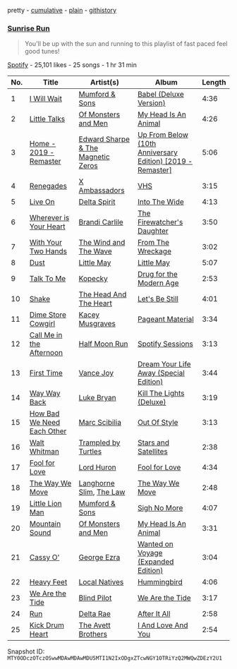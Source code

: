 pretty - [cumulative](/playlists/cumulative/37i9dQZF1DXcq57wSefud5.md) - [plain](/playlists/plain/37i9dQZF1DXcq57wSefud5) - [githistory](https://github.githistory.xyz/mackorone/spotify-playlist-archive/blob/main/playlists/plain/37i9dQZF1DXcq57wSefud5)

### [Sunrise Run](https://open.spotify.com/playlist/37i9dQZF1DXcq57wSefud5)

> You'll be up with the sun and running to this playlist of fast paced feel good tunes!

[Spotify](https://open.spotify.com/user/spotify) - 25,101 likes - 25 songs - 1 hr 31 min

| No. | Title | Artist(s) | Album | Length |
|---|---|---|---|---|
| 1 | [I Will Wait](https://open.spotify.com/track/1fXiYSWmkKJfRKMegCkI11) | [Mumford & Sons](https://open.spotify.com/artist/3gd8FJtBJtkRxdfbTu19U2) | [Babel \(Deluxe Version\)](https://open.spotify.com/album/3FfuUD3Je9t9tQq80Zq41y) | 4:36 |
| 2 | [Little Talks](https://open.spotify.com/track/3a2tuvXCHbW5nuUckuHkKT) | [Of Monsters and Men](https://open.spotify.com/artist/4dwdTW1Lfiq0cM8nBAqIIz) | [My Head Is An Animal](https://open.spotify.com/album/6uD3oJCWT1gtlSCg5lDiNF) | 4:26 |
| 3 | [Home \- 2019 \- Remaster](https://open.spotify.com/track/7KWGfnsUU4Ri46TIvjpAPx) | [Edward Sharpe & The Magnetic Zeros](https://open.spotify.com/artist/7giUHu5pv6YTZgSkxxCcgh) | [Up From Below \(10th Anniversary Edition\) \[2019 \- Remaster\]](https://open.spotify.com/album/71eRIPUemoGlRpNryhlZjU) | 5:06 |
| 4 | [Renegades](https://open.spotify.com/track/0fYVliAYKHuPmECRs1pbRf) | [X Ambassadors](https://open.spotify.com/artist/3NPpFNZtSTHheNBaWC82rB) | [VHS](https://open.spotify.com/album/7A8fZ2jjiu5heq7wNCutKN) | 3:15 |
| 5 | [Live On](https://open.spotify.com/track/1zcs4HI1bvDmOJ2fIVTrdz) | [Delta Spirit](https://open.spotify.com/artist/1xVWSPiw5B0OduIC0DSu3V) | [Into The Wide](https://open.spotify.com/album/4hWx4cKcQKjq6uNGRJAnfL) | 4:13 |
| 6 | [Wherever is Your Heart](https://open.spotify.com/track/1kiWXhS6AMJOtU4DPUh0mq) | [Brandi Carlile](https://open.spotify.com/artist/2sG4zTOLvjKG1PSoOyf5Ej) | [The Firewatcher's Daughter](https://open.spotify.com/album/5ZpxRLVRkCZ2BXXW1KYbTB) | 3:50 |
| 7 | [With Your Two Hands](https://open.spotify.com/track/0l0fgtFUOrcsk2Xks5EBd3) | [The Wind and The Wave](https://open.spotify.com/artist/5GMZzcgmUwopsHBB7TyCsy) | [From The Wreckage](https://open.spotify.com/album/3IsnebH7a085bEoQKee9UX) | 3:02 |
| 8 | [Dust](https://open.spotify.com/track/7L3WVfrpwUN07jkvZg1vrP) | [Little May](https://open.spotify.com/artist/0TjAAwE04BeoSeOpJIakYH) | [Little May](https://open.spotify.com/album/15h8DXuEUUU8FKcElRPf4S) | 5:07 |
| 9 | [Talk To Me](https://open.spotify.com/track/4zVuN7gzv4pbhtJl6Krxnk) | [Kopecky](https://open.spotify.com/artist/0vRO9bFgOrDoFtLcDHV8b6) | [Drug for the Modern Age](https://open.spotify.com/album/5xSKniIeUeWnwrxfYso4MS) | 2:53 |
| 10 | [Shake](https://open.spotify.com/track/7CtViMh5EgoE8krmPPuOhi) | [The Head And The Heart](https://open.spotify.com/artist/0n94vC3S9c3mb2HyNAOcjg) | [Let's Be Still](https://open.spotify.com/album/6KE9bPdNZqkYvXebow0i42) | 4:01 |
| 11 | [Dime Store Cowgirl](https://open.spotify.com/track/43xanDcfSBWuURZCWbItzf) | [Kacey Musgraves](https://open.spotify.com/artist/70kkdajctXSbqSMJbQO424) | [Pageant Material](https://open.spotify.com/album/5xxKrpAO6Toq1KmopQ4tox) | 3:34 |
| 12 | [Call Me in the Afternoon](https://open.spotify.com/track/2BzR2zRJIcFcMCIBKAD68U) | [Half Moon Run](https://open.spotify.com/artist/3ceQN2NVlLg1hgTzljDE4n) | [Spotify Sessions](https://open.spotify.com/album/0GlqIYAIGeib66oR1pyy4F) | 3:13 |
| 13 | [First Time](https://open.spotify.com/track/6OFKVE2HZdK3n2tbTDMhn3) | [Vance Joy](https://open.spotify.com/artist/10exVja0key0uqUkk6LJRT) | [Dream Your Life Away \(Special Edition\)](https://open.spotify.com/album/5S9b8euumqMhQbMk0zzQdH) | 3:44 |
| 14 | [Way Way Back](https://open.spotify.com/track/386DfI5sZ0eJi1i6SZVqLw) | [Luke Bryan](https://open.spotify.com/artist/0BvkDsjIUla7X0k6CSWh1I) | [Kill The Lights \(Deluxe\)](https://open.spotify.com/album/0WtCqmpVN7rRGfDMSWSXBA) | 3:19 |
| 15 | [How Bad We Need Each Other](https://open.spotify.com/track/0gWcJrbC41WK5qsKowO0tz) | [Marc Scibilia](https://open.spotify.com/artist/4CHiVarfTsFhkFOk5vHS77) | [Out Of Style](https://open.spotify.com/album/2PbLPXxJ8Hh5PWVrcwgM5T) | 3:13 |
| 16 | [Walt Whitman](https://open.spotify.com/track/6nQ5z2EDrltb8MZs3HhfgL) | [Trampled by Turtles](https://open.spotify.com/artist/3GjVVVcFmUgEJEAAsbGkf4) | [Stars and Satellites](https://open.spotify.com/album/3otETa3Pe9HZon4cP9xZnB) | 2:38 |
| 17 | [Fool for Love](https://open.spotify.com/track/3g0XVm6ZTWHbtTTfKhmMo7) | [Lord Huron](https://open.spotify.com/artist/6ltzsmQQbmdoHHbLZ4ZN25) | [Fool for Love](https://open.spotify.com/album/1J4OG63lFxJ65zzwLyF3rp) | 4:34 |
| 18 | [The Way We Move](https://open.spotify.com/track/40rjypnguxfhPy4Bbv5SWc) | [Langhorne Slim](https://open.spotify.com/artist/099toTcKJoywTosZr2hHjy), [The Law](https://open.spotify.com/artist/6DK3E5dh7jJrKyAHfucWBB) | [The Way We Move](https://open.spotify.com/album/6BIZ0siUtYwDqrGSTIdxU7) | 2:48 |
| 19 | [Little Lion Man](https://open.spotify.com/track/4B4vB3oB8csotplfoQcAd6) | [Mumford & Sons](https://open.spotify.com/artist/3gd8FJtBJtkRxdfbTu19U2) | [Sigh No More](https://open.spotify.com/album/4828DYqqXoOl1bMPyh5c3S) | 4:07 |
| 20 | [Mountain Sound](https://open.spotify.com/track/60ZGteAEtPCnGE6zevgUcd) | [Of Monsters and Men](https://open.spotify.com/artist/4dwdTW1Lfiq0cM8nBAqIIz) | [My Head Is An Animal](https://open.spotify.com/album/6uD3oJCWT1gtlSCg5lDiNF) | 3:31 |
| 21 | [Cassy O'](https://open.spotify.com/track/0KlUnDYTACNGFPFIUa3eZd) | [George Ezra](https://open.spotify.com/artist/2ysnwxxNtSgbb9t1m2Ur4j) | [Wanted on Voyage \(Expanded Edition\)](https://open.spotify.com/album/6mcMKGEgukjyiR5IKElQ2E) | 3:04 |
| 22 | [Heavy Feet](https://open.spotify.com/track/0BmNElDPN8uGmJtCwPY5fH) | [Local Natives](https://open.spotify.com/artist/75dQReiBOHN37fQgWQrIAJ) | [Hummingbird](https://open.spotify.com/album/1Zmq4tEgCSyTkud2ahysrq) | 4:06 |
| 23 | [We Are the Tide](https://open.spotify.com/track/6vpATnRbTUGyMqQ9UYVMh7) | [Blind Pilot](https://open.spotify.com/artist/6qiGjRyN7TJ1GA2nXF68Hi) | [We Are the Tide](https://open.spotify.com/album/4jAXE8gSio8mc9ZFaTTQGs) | 3:17 |
| 24 | [Run](https://open.spotify.com/track/1G2y3ckwnDX4IOiemPOXEW) | [Delta Rae](https://open.spotify.com/artist/0iidQFemlPhkoHqFroz2my) | [After It All](https://open.spotify.com/album/0HvAm2vysVverWiodCEhON) | 2:58 |
| 25 | [Kick Drum Heart](https://open.spotify.com/track/0KKist1jJYO17nOqtO1sb2) | [The Avett Brothers](https://open.spotify.com/artist/196lKsA13K3keVXMDFK66q) | [I And Love And You](https://open.spotify.com/album/2PPFtYUnnqMYflIEn3b7ON) | 2:54 |

Snapshot ID: `MTY0ODczOTczOSwwMDAwMDAwMDU5MTI1N2IxODgxZTcwNGY1OTRiYzQ2MWQwZDEzY2U1`
